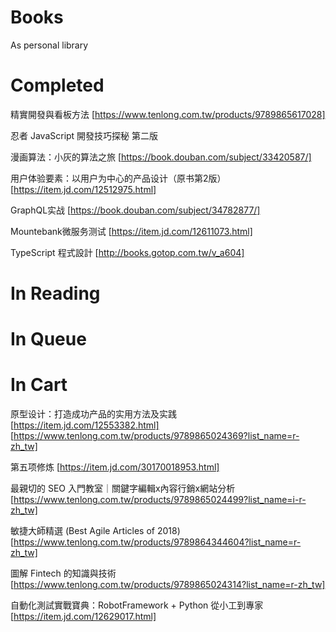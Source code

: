 # Books
As personal library

# Completed

精實開發與看板方法 [https://www.tenlong.com.tw/products/9789865617028]

忍者 JavaScript 開發技巧探秘 第二版

漫画算法：小灰的算法之旅 [https://book.douban.com/subject/33420587/]

用户体验要素：以用户为中心的产品设计（原书第2版）[https://item.jd.com/12512975.html]

GraphQL实战 [https://book.douban.com/subject/34782877/]

Mountebank微服务测试 [https://item.jd.com/12611073.html]

TypeScript 程式設計 [http://books.gotop.com.tw/v_a604]

# In Reading

# In Queue

# In Cart

原型设计：打造成功产品的实用方法及实践 [https://item.jd.com/12553382.html] [https://www.tenlong.com.tw/products/9789865024369?list_name=r-zh_tw]

第五项修炼 [https://item.jd.com/30170018953.html]

最親切的 SEO 入門教室｜關鍵字編輯x內容行銷x網站分析 [https://www.tenlong.com.tw/products/9789865024499?list_name=i-r-zh_tw]

敏捷大師精選 (Best Agile Articles of 2018) [https://www.tenlong.com.tw/products/9789864344604?list_name=r-zh_tw]

圖解 Fintech 的知識與技術 [https://www.tenlong.com.tw/products/9789865024314?list_name=r-zh_tw]

自動化測試實戰寶典：RobotFramework + Python 從小工到專家 [https://item.jd.com/12629017.html]
